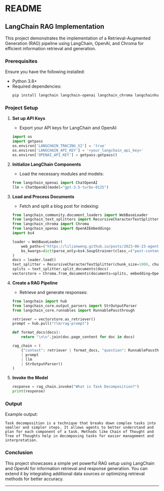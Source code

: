# README

## LangChain RAG Implementation

This project demonstrates the implementation of a Retrieval-Augmented Generation (RAG) pipeline using LangChain, OpenAI, and Chroma for efficient information retrieval and generation.

### Prerequisites
Ensure you have the following installed:
- Python 3.8+
- Required dependencies:
  ```bash
  pip install langchain langchain-openai langchain_chroma langchainhub bs4 getpass
  ```

### Project Setup

1. **Set up API Keys**
   - Export your API keys for LangChain and OpenAI:
   ```python
   import os
   import getpass
   os.environ['LANGCHAIN_TRACING_V2'] = 'true'
   os.environ['LANGCHAIN_API_KEY'] = '<your_langchain_api_key>'
   os.environ['OPENAI_API_KEY'] = getpass.getpass()
   ```

2. **Initialize LangChain Components**
   - Load the necessary modules and models:
   ```python
   from langchain_openai import ChatOpenAI
   llm = ChatOpenAI(model="gpt-3.5-turbo-0125")
   ```

3. **Load and Process Documents**
   - Fetch and split a blog post for indexing:
   ```python
   from langchain_community.document_loaders import WebBaseLoader
   from langchain_text_splitters import RecursiveCharacterTextSplitter
   from langchain_chroma import Chroma
   from langchain_openai import OpenAIEmbeddings
   import bs4

   loader = WebBaseLoader(
       web_paths=("https://lilianweng.github.io/posts/2023-06-23-agent/",),
       bs_kwargs=dict(parse_only=bs4.SoupStrainer(class_=("post-content", "post-title", "post-header")))
   )
   docs = loader.load()
   text_splitter = RecursiveCharacterTextSplitter(chunk_size=1000, chunk_overlap=200)
   splits = text_splitter.split_documents(docs)
   vectorstore = Chroma.from_documents(documents=splits, embedding=OpenAIEmbeddings())
   ```

4. **Create a RAG Pipeline**
   - Retrieve and generate responses:
   ```python
   from langchain import hub
   from langchain_core.output_parsers import StrOutputParser
   from langchain_core.runnables import RunnablePassthrough

   retriever = vectorstore.as_retriever()
   prompt = hub.pull("rlm/rag-prompt")

   def format_docs(docs):
       return "\n\n".join(doc.page_content for doc in docs)

   rag_chain = (
       {"context": retriever | format_docs, "question": RunnablePassthrough()}
       | prompt
       | llm
       | StrOutputParser()
   )
   ```

5. **Invoke the Model**
   ```python
   response = rag_chain.invoke("What is Task Decomposition?")
   print(response)
   ```

### Output
Example output:
```
Task decomposition is a technique that breaks down complex tasks into smaller and simpler steps. It allows agents to better understand and plan for each component of a task. Methods like Chain of Thought and Tree of Thoughts help in decomposing tasks for easier management and interpretation.
```

### Conclusion
This project showcases a simple yet powerful RAG setup using LangChain and OpenAI for information retrieval and response generation. You can extend it by integrating additional data sources or optimizing retrieval methods for better accuracy.

---
